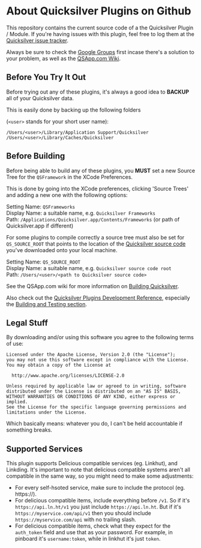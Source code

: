 About Quicksilver Plugins on Github
===================================

This repository contains the current source code of a the Quicksilver Plugin / Module. If you're having issues with this plugin, feel free to log them at the [Quicksilver issue tracker](https://github.com/quicksilver/Quicksilver/issues).

Always be sure to check the [Google Groups](http://groups.google.com/group/blacktree-quicksilver/topics?gvc=2) first incase there's a solution to your problem, as well as the [QSApp.com Wiki](http://qsapp.com/wiki/).


Before You Try It Out
---------------------

Before trying out any of these plugins, it's always a good idea to **BACKUP** all of your Quicksilver data.

This is easily done by backing up the following folders 

(`<user>` stands for your short user name):

`/Users/<user>/Library/Application Support/Quicksilver`  
`/Users/<user>/Library/Caches/Quicksilver`

	
Before Building
---------------

Before being able to build any of these plugins, you **MUST** set a new Source Tree for the `QSFramework` in the XCode Preferences.

This is done by going into the XCode preferences, clicking 'Source Trees' and adding a new one with the following options:

Setting Name: `QSFrameworks`  
Display Name: a suitable name, e.g. `Quicksilver Frameworks`  
Path: `/Applications/Quicksilver.app/Contents/Frameworks` (or path of Quicksilver.app if different)

For some plugins to compile correctly a source tree must also be set for `QS_SOURCE_ROOT` that points to the location of the [Quicksilver source code](https://github.com/quicksilver/Quicksilver) you've downloaded onto your local machine.

Setting Name: `QS_SOURCE_ROOT`	
Display Name: a suitable name, e.g. `Quicksilver source code root`	 
Path: `/Users/<user>/<path to Quicksilver source code>`

See the QSApp.com wiki for more information on [Building Quicksilver](http://qsapp.com/wiki/Building_Quicksilver).

Also check out the [Quicksilver Plugins Development Reference](http://projects.skurfer.com/QuicksilverPlug-inReference.mdown), especially the [Building and Testing section](http://projects.skurfer.com/QuicksilverPlug-inReference.mdown#building_and_testing).

Legal Stuff 
-----------

By downloading and/or using this software you agree to the following terms of use:

    Licensed under the Apache License, Version 2.0 (the "License");
    you may not use this software except in compliance with the License.
    You may obtain a copy of the License at
    
      http://www.apache.org/licenses/LICENSE-2.0
    
    Unless required by applicable law or agreed to in writing, software
    distributed under the License is distributed on an "AS IS" BASIS,
    WITHOUT WARRANTIES OR CONDITIONS OF ANY KIND, either express or implied.
    See the License for the specific language governing permissions and
    limitations under the License.


Which basically means: whatever you do, I can't be held accountable if something breaks.

Supported Services
-----------

This plugin supports Delicious compatible services (eg. Linkhut), and Linkding. It's important to note that delicious compatible systems aren't all compatible in the same way, so you might need to make some adjustments:


- For every self-hsoted service, make sure to include the protocol (eg. https://).
- For delicious compatible items, include everything before `/v1`. So if it's `https://api.ln.ht/v1` you just include `https://api.ln.ht`. But if it's `https://myservice.com/api/v1` then you should include `https://myservice.com/api` with no trailing slash.
- For delicious compatible items, check what they expect for the `auth_token` field and use that as your password. For example, in pinboard it's `username:token`, while in linkhut it's just `token`.
